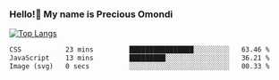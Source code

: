 ### Hello!👋 My name is Precious Omondi 

[![Top Langs](https://github-readme-stats.vercel.app/api/top-langs/?username=Presho99&langs_count=8&theme=dark)](https://github.com/Presho99/github-readme-stats)



<!--START_SECTION:waka-->

```txt
CSS           23 mins         ████████████████░░░░░░░░░   63.46 %
JavaScript    13 mins         █████████░░░░░░░░░░░░░░░░   36.21 %
Image (svg)   0 secs          ░░░░░░░░░░░░░░░░░░░░░░░░░   00.33 %
```

<!--END_SECTION:waka-->


